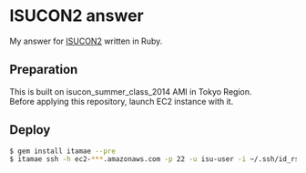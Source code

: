 # ISUCON2 answer

My answer for [ISUCON2](https://github.com/tagomoris/isucon2) written in Ruby.

## Preparation

This is built on isucon\_summer\_class\_2014 AMI in Tokyo Region.  
Before applying this repository, launch EC2 instance with it.

## Deploy

```bash
$ gem install itamae --pre
$ itamae ssh -h ec2-***.amazonaws.com -p 22 -u isu-user -i ~/.ssh/id_rsa.github itamae.rb
```
